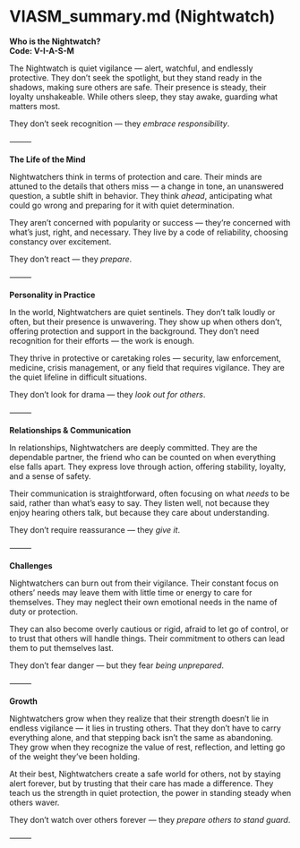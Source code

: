 # VIASM_summary.md (Nightwatch)

**Who is the Nightwatch?**  
**Code: V-I-A-S-M**

The Nightwatch is quiet vigilance — alert, watchful, and endlessly protective. They don’t seek the spotlight, but they stand ready in the shadows, making sure others are safe. Their presence is steady, their loyalty unshakeable. While others sleep, they stay awake, guarding what matters most.

They don’t seek recognition — they *embrace responsibility*.

⸻

**The Life of the Mind**

Nightwatchers think in terms of protection and care. Their minds are attuned to the details that others miss — a change in tone, an unanswered question, a subtle shift in behavior. They think *ahead*, anticipating what could go wrong and preparing for it with quiet determination.

They aren’t concerned with popularity or success — they’re concerned with what’s just, right, and necessary. They live by a code of reliability, choosing constancy over excitement.

They don’t react — they *prepare*.

⸻

**Personality in Practice**

In the world, Nightwatchers are quiet sentinels. They don’t talk loudly or often, but their presence is unwavering. They show up when others don’t, offering protection and support in the background. They don’t need recognition for their efforts — the work is enough.

They thrive in protective or caretaking roles — security, law enforcement, medicine, crisis management, or any field that requires vigilance. They are the quiet lifeline in difficult situations.

They don’t look for drama — they *look out for others*.

⸻

**Relationships & Communication**

In relationships, Nightwatchers are deeply committed. They are the dependable partner, the friend who can be counted on when everything else falls apart. They express love through action, offering stability, loyalty, and a sense of safety. 

Their communication is straightforward, often focusing on what *needs* to be said, rather than what’s easy to say. They listen well, not because they enjoy hearing others talk, but because they care about understanding.

They don’t require reassurance — they *give it*.

⸻

**Challenges**

Nightwatchers can burn out from their vigilance. Their constant focus on others’ needs may leave them with little time or energy to care for themselves. They may neglect their own emotional needs in the name of duty or protection.

They can also become overly cautious or rigid, afraid to let go of control, or to trust that others will handle things. Their commitment to others can lead them to put themselves last.

They don’t fear danger — but they fear *being unprepared*.

⸻

**Growth**

Nightwatchers grow when they realize that their strength doesn’t lie in endless vigilance — it lies in trusting others. That they don’t have to carry everything alone, and that stepping back isn’t the same as abandoning. They grow when they recognize the value of rest, reflection, and letting go of the weight they’ve been holding.

At their best, Nightwatchers create a safe world for others, not by staying alert forever, but by trusting that their care has made a difference. They teach us the strength in quiet protection, the power in standing steady when others waver.

They don’t watch over others forever — they *prepare others to stand guard*.

⸻
